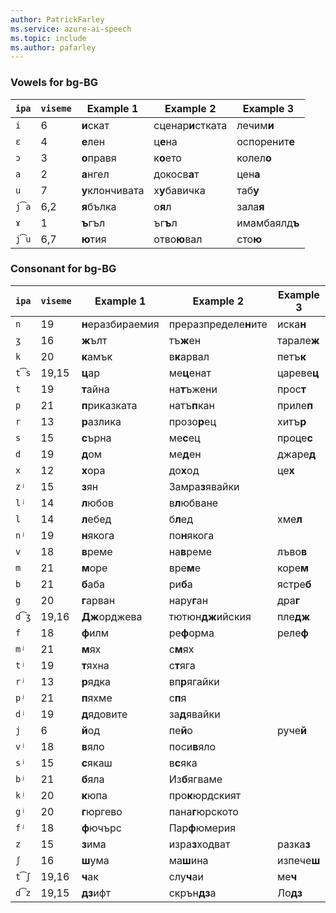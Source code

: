 ```yaml
---
author: PatrickFarley
ms.service: azure-ai-speech
ms.topic: include
ms.author: pafarley
---
```


### Vowels for bg-BG

| `ipa` | `viseme` | Example 1           | Example 2               | Example 3        |
|-------|----------|---------------------|-------------------------|------------------|
| `i`   | 6        | **и**скат           | сценар**и**стката       | лечим**и**       |
| `ɛ`   | 4        | **е**лен            | ц**е**на                | оспоренит**е**   |
| `ɔ`   | 3        | **о**правя          | к**о**ето               | колел**о**       |
| `a`   | 2        | **а**нгел           | докосв**а**т            | цен**а**         |
| `u`   | 7        | **у**клончивата     | х**у**бавичка           | таб**у**         |
| `j͡a` | 6,2      | **я**бълка          | о**я**л                 | зала**я**        |
| `ɤ`   | 1        | **ъ**гъл            | ъг**ъ**л                | имамбаялд**ъ**   |
| `j͡u` | 6,7      | **ю**тия            | отво**ю**вал            | сто**ю**         |

### Consonant for bg-BG

| `ipa` | `viseme` | Example 1           | Example 2               | Example 3        |
|-------|----------|---------------------|-------------------------|------------------|
| `n`   | 19       | **н**еразбираемия   | преразпределе**н**ите   | иска**н**        |
| `ʒ`   | 16       | **ж**ълт            | тъ**ж**ен               | тарале**ж**      |
| `k`   | 20       | **к**амък           | в**к**арвал             | петъ**к**        |
| `t͡s` | 19,15    | **ц**ар             | ме**ц**енат             | цареве**ц**      |
| `t`   | 19       | **т**айна           | на**т**ъжени            | прос**т**        |
| `p`   | 21       | **п**риказката      | натъ**п**кан            | приле**п**       |
| `r`   | 13       | **р**азлика         | прозо**р**ец            | хитъ**р**        |
| `s`   | 15       | **с**ърна           | ме**с**ец               | проце**с**       |
| `d`   | 19       | **д**ом             | ме**д**ен               | джаре**д**       |
| `x`   | 12       | **х**ора            | до**х**од               | це**х**          |
| `zʲ`  | 15       | **з**ян             | Замра**з**явайки        |                  |
| `lʲ`  | 14       | **л**юбов           | в**л**юбване            |                  |
| `l`   | 14       | **л**ебед           | б**л**ед                | хме**л**         |
| `nʲ`  | 19       | **н**якога          | по**н**якога            |                  |
| `v`   | 18       | **в**реме           | на**в**реме             | лъво**в**        |
| `m`   | 21       | **м**оре            | вре**м**е               | коре**м**        |
| `b`   | 21       | **б**аба            | ри**б**а                | ястре**б**       |
| `g`   | 20       | **г**арван          | нару**г**ан             | дра**г**         |
| `d͡ʒ` | 19,16    | **Дж**орджева       | тютюн**дж**ийския       | пле**дж**        |
| `f`   | 18       | **ф**илм            | ре**ф**орма             | реле**ф**        |
| `mʲ`  | 21       | **м**ях             | с**м**ях                |                  |
| `tʲ`  | 19       | **т**яхна           | с**т**яга               |                  |
| `rʲ`  | 13       | **р**ядка           | вп**р**ягайки           |                  |
| `pʲ`  | 21       | **п**яхме           | с**п**я                 |                  |
| `dʲ`  | 19       | **д**ядовите        | за**д**явайки           |                  |
| `j`   | 6        | **й**од             | пе**й**о                | руче**й**        |
| `vʲ`  | 18       | **в**яло            | поси**в**яло            |                  |
| `sʲ`  | 15       | **с**якаш           | в**с**яка               |                  |
| `bʲ`  | 21       | **б**яла            | Из**б**ягваме           |                  |
| `kʲ`  | 20       | **к**юпа            | про**к**юрдският        |                  |
| `gʲ`  | 20       | **г**юргево         | пана**г**юрското        |                  |
| `fʲ`  | 18       | **ф**ючърс          | Пар**ф**юмерия          |                  |
| `z`   | 15       | **з**има            | изра**з**ходват         | разка**з**       |
| `ʃ`   | 16       | **ш**ума            | ма**ш**ина              | изпече**ш**      |
| `t͡ʃ` | 19,16    | **ч**ак             | слу**ч**аи              | ме**ч**          |
| `d͡z` | 19,15    | **дз**ифт           | скрън**дз**а            | Ло**дз**         |
